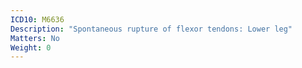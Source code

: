 ```yaml
---
ICD10: M6636
Description: "Spontaneous rupture of flexor tendons: Lower leg"
Matters: No
Weight: 0
---
```


